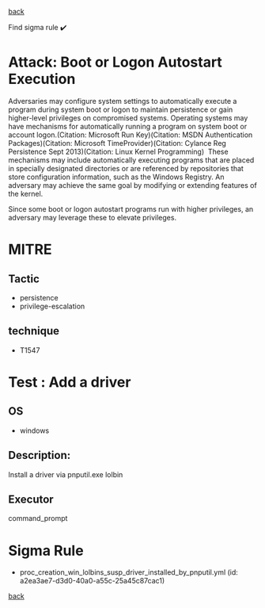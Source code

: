 
[back](../index.md)

Find sigma rule :heavy_check_mark: 

# Attack: Boot or Logon Autostart Execution 

Adversaries may configure system settings to automatically execute a program during system boot or logon to maintain persistence or gain higher-level privileges on compromised systems. Operating systems may have mechanisms for automatically running a program on system boot or account logon.(Citation: Microsoft Run Key)(Citation: MSDN Authentication Packages)(Citation: Microsoft TimeProvider)(Citation: Cylance Reg Persistence Sept 2013)(Citation: Linux Kernel Programming)  These mechanisms may include automatically executing programs that are placed in specially designated directories or are referenced by repositories that store configuration information, such as the Windows Registry. An adversary may achieve the same goal by modifying or extending features of the kernel.

Since some boot or logon autostart programs run with higher privileges, an adversary may leverage these to elevate privileges.

# MITRE
## Tactic
  - persistence
  - privilege-escalation


## technique
  - T1547


# Test : Add a driver
## OS
  - windows


## Description:
Install a driver via pnputil.exe lolbin


## Executor
command_prompt

# Sigma Rule
 - proc_creation_win_lolbins_susp_driver_installed_by_pnputil.yml (id: a2ea3ae7-d3d0-40a0-a55c-25a45c87cac1)



[back](../index.md)

